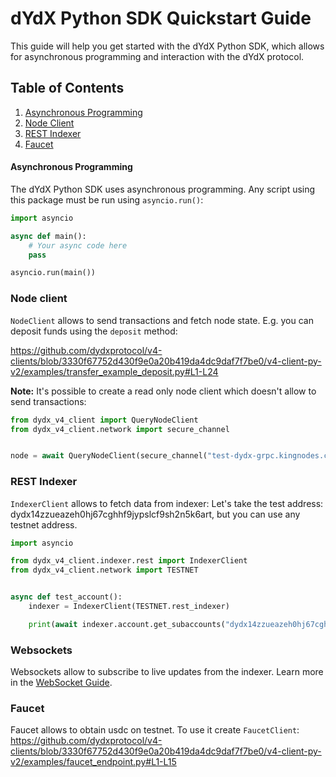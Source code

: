 # dYdX Python SDK Quickstart Guide

This guide will help you get started with the dYdX Python SDK, which allows for asynchronous programming and interaction with the dYdX protocol.

## Table of Contents

1. [Asynchronous Programming](#asynchronous-programming)
2. [Node Client](#node-client)
3. [REST Indexer](#rest-indexer)
4. [Faucet](#faucet)

#### Asynchronous Programming

The dYdX Python SDK uses asynchronous programming. Any script using this package must be run using `asyncio.run()`:

```python
import asyncio

async def main():
    # Your async code here
    pass

asyncio.run(main())
```

### Node client

`NodeClient` allows to send transactions and fetch node state. E.g. you can deposit funds using the `deposit` method:

https://github.com/dydxprotocol/v4-clients/blob/3330f67752d430f9e0a20b419da4dc9daf7f7be0/v4-client-py-v2/examples/transfer_example_deposit.py#L1-L24

**Note:** It's possible to create a read only node client which doesn't allow to send transactions:

```python
from dydx_v4_client import QueryNodeClient
from dydx_v4_client.network import secure_channel


node = await QueryNodeClient(secure_channel("test-dydx-grpc.kingnodes.com"))
```

### REST Indexer

`IndexerClient` allows to fetch data from indexer:
Let's take the test address: dydx14zzueazeh0hj67cghhf9jypslcf9sh2n5k6art, but you can use any testnet address.

```python
import asyncio

from dydx_v4_client.indexer.rest import IndexerClient
from dydx_v4_client.network import TESTNET


async def test_account():
    indexer = IndexerClient(TESTNET.rest_indexer)

    print(await indexer.account.get_subaccounts("dydx14zzueazeh0hj67cghhf9jypslcf9sh2n5k6art"))
```

### Websockets

Websockets allow to subscribe to live updates from the indexer. Learn more in the [WebSocket Guide](./using_websockets.md).

### Faucet

Faucet allows to obtain usdc on testnet. To use it create `FaucetClient`:
https://github.com/dydxprotocol/v4-clients/blob/3330f67752d430f9e0a20b419da4dc9daf7f7be0/v4-client-py-v2/examples/faucet_endpoint.py#L1-L15
